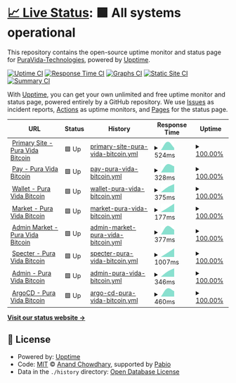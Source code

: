 # [📈 Live Status](https://PuraVida-Technologies.github.io/pura-vida-status): <!--live status--> **🟩 All systems operational**

This repository contains the open-source uptime monitor and status page for [PuraVida-Technologies](https://PuraVida-Technologies.github.io/pura-vida-status), powered by [Upptime](https://github.com/upptime/upptime).

[![Uptime CI](https://github.com/PuraVida-Technologies/pura-vida-status/workflows/Uptime%20CI/badge.svg)](https://github.com/PuraVida-Technologies/pura-vida-status/actions?query=workflow%3A%22Uptime+CI%22)
[![Response Time CI](https://github.com/PuraVida-Technologies/pura-vida-status/workflows/Response%20Time%20CI/badge.svg)](https://github.com/PuraVida-Technologies/pura-vida-status/actions?query=workflow%3A%22Response+Time+CI%22)
[![Graphs CI](https://github.com/PuraVida-Technologies/pura-vida-status/workflows/Graphs%20CI/badge.svg)](https://github.com/PuraVida-Technologies/pura-vida-status/actions?query=workflow%3A%22Graphs+CI%22)
[![Static Site CI](https://github.com/PuraVida-Technologies/pura-vida-status/workflows/Static%20Site%20CI/badge.svg)](https://github.com/PuraVida-Technologies/pura-vida-status/actions?query=workflow%3A%22Static+Site+CI%22)
[![Summary CI](https://github.com/PuraVida-Technologies/pura-vida-status/workflows/Summary%20CI/badge.svg)](https://github.com/PuraVida-Technologies/pura-vida-status/actions?query=workflow%3A%22Summary+CI%22)

With [Upptime](https://upptime.js.org), you can get your own unlimited and free uptime monitor and status page, powered entirely by a GitHub repository. We use [Issues](https://github.com/PuraVida-Technologies/pura-vida-status/issues) as incident reports, [Actions](https://github.com/PuraVida-Technologies/pura-vida-status/actions) as uptime monitors, and [Pages](https://PuraVida-Technologies.github.io/pura-vida-status) for the status page.

<!--start: status pages-->
<!-- This summary is generated by Upptime (https://github.com/upptime/upptime) -->
<!-- Do not edit this manually, your changes will be overwritten -->
<!-- prettier-ignore -->
| URL | Status | History | Response Time | Uptime |
| --- | ------ | ------- | ------------- | ------ |
| <img alt="" src="https://icons.duckduckgo.com/ip3/puravidabitcoin.io.ico" height="13"> [Primary Site - Pura Vida Bitcoin](https://puravidabitcoin.io/) | 🟩 Up | [primary-site-pura-vida-bitcoin.yml](https://github.com/PuraVida-Technologies/pura-vida-status/commits/HEAD/history/primary-site-pura-vida-bitcoin.yml) | <details><summary><img alt="Response time graph" src="./graphs/primary-site-pura-vida-bitcoin/response-time-week.png" height="20"> 524ms</summary><br><a href="https://PuraVida-Technologies.github.io/pura-vida-status/history/primary-site-pura-vida-bitcoin"><img alt="Response time 524" src="https://img.shields.io/endpoint?url=https%3A%2F%2Fraw.githubusercontent.com%2FPuraVida-Technologies%2Fpura-vida-status%2FHEAD%2Fapi%2Fprimary-site-pura-vida-bitcoin%2Fresponse-time.json"></a><br><a href="https://PuraVida-Technologies.github.io/pura-vida-status/history/primary-site-pura-vida-bitcoin"><img alt="24-hour response time 524" src="https://img.shields.io/endpoint?url=https%3A%2F%2Fraw.githubusercontent.com%2FPuraVida-Technologies%2Fpura-vida-status%2FHEAD%2Fapi%2Fprimary-site-pura-vida-bitcoin%2Fresponse-time-day.json"></a><br><a href="https://PuraVida-Technologies.github.io/pura-vida-status/history/primary-site-pura-vida-bitcoin"><img alt="7-day response time 524" src="https://img.shields.io/endpoint?url=https%3A%2F%2Fraw.githubusercontent.com%2FPuraVida-Technologies%2Fpura-vida-status%2FHEAD%2Fapi%2Fprimary-site-pura-vida-bitcoin%2Fresponse-time-week.json"></a><br><a href="https://PuraVida-Technologies.github.io/pura-vida-status/history/primary-site-pura-vida-bitcoin"><img alt="30-day response time 524" src="https://img.shields.io/endpoint?url=https%3A%2F%2Fraw.githubusercontent.com%2FPuraVida-Technologies%2Fpura-vida-status%2FHEAD%2Fapi%2Fprimary-site-pura-vida-bitcoin%2Fresponse-time-month.json"></a><br><a href="https://PuraVida-Technologies.github.io/pura-vida-status/history/primary-site-pura-vida-bitcoin"><img alt="1-year response time 524" src="https://img.shields.io/endpoint?url=https%3A%2F%2Fraw.githubusercontent.com%2FPuraVida-Technologies%2Fpura-vida-status%2FHEAD%2Fapi%2Fprimary-site-pura-vida-bitcoin%2Fresponse-time-year.json"></a></details> | <details><summary><a href="https://PuraVida-Technologies.github.io/pura-vida-status/history/primary-site-pura-vida-bitcoin">100.00%</a></summary><a href="https://PuraVida-Technologies.github.io/pura-vida-status/history/primary-site-pura-vida-bitcoin"><img alt="All-time uptime 100.00%" src="https://img.shields.io/endpoint?url=https%3A%2F%2Fraw.githubusercontent.com%2FPuraVida-Technologies%2Fpura-vida-status%2FHEAD%2Fapi%2Fprimary-site-pura-vida-bitcoin%2Fuptime.json"></a><br><a href="https://PuraVida-Technologies.github.io/pura-vida-status/history/primary-site-pura-vida-bitcoin"><img alt="24-hour uptime 100.00%" src="https://img.shields.io/endpoint?url=https%3A%2F%2Fraw.githubusercontent.com%2FPuraVida-Technologies%2Fpura-vida-status%2FHEAD%2Fapi%2Fprimary-site-pura-vida-bitcoin%2Fuptime-day.json"></a><br><a href="https://PuraVida-Technologies.github.io/pura-vida-status/history/primary-site-pura-vida-bitcoin"><img alt="7-day uptime 100.00%" src="https://img.shields.io/endpoint?url=https%3A%2F%2Fraw.githubusercontent.com%2FPuraVida-Technologies%2Fpura-vida-status%2FHEAD%2Fapi%2Fprimary-site-pura-vida-bitcoin%2Fuptime-week.json"></a><br><a href="https://PuraVida-Technologies.github.io/pura-vida-status/history/primary-site-pura-vida-bitcoin"><img alt="30-day uptime 100.00%" src="https://img.shields.io/endpoint?url=https%3A%2F%2Fraw.githubusercontent.com%2FPuraVida-Technologies%2Fpura-vida-status%2FHEAD%2Fapi%2Fprimary-site-pura-vida-bitcoin%2Fuptime-month.json"></a><br><a href="https://PuraVida-Technologies.github.io/pura-vida-status/history/primary-site-pura-vida-bitcoin"><img alt="1-year uptime 100.00%" src="https://img.shields.io/endpoint?url=https%3A%2F%2Fraw.githubusercontent.com%2FPuraVida-Technologies%2Fpura-vida-status%2FHEAD%2Fapi%2Fprimary-site-pura-vida-bitcoin%2Fuptime-year.json"></a></details>
| <img alt="" src="https://icons.duckduckgo.com/ip3/pay.puravidabitcoin.io.ico" height="13"> [Pay - Pura Vida Bitcoin](https://pay.puravidabitcoin.io/) | 🟩 Up | [pay-pura-vida-bitcoin.yml](https://github.com/PuraVida-Technologies/pura-vida-status/commits/HEAD/history/pay-pura-vida-bitcoin.yml) | <details><summary><img alt="Response time graph" src="./graphs/pay-pura-vida-bitcoin/response-time-week.png" height="20"> 328ms</summary><br><a href="https://PuraVida-Technologies.github.io/pura-vida-status/history/pay-pura-vida-bitcoin"><img alt="Response time 328" src="https://img.shields.io/endpoint?url=https%3A%2F%2Fraw.githubusercontent.com%2FPuraVida-Technologies%2Fpura-vida-status%2FHEAD%2Fapi%2Fpay-pura-vida-bitcoin%2Fresponse-time.json"></a><br><a href="https://PuraVida-Technologies.github.io/pura-vida-status/history/pay-pura-vida-bitcoin"><img alt="24-hour response time 328" src="https://img.shields.io/endpoint?url=https%3A%2F%2Fraw.githubusercontent.com%2FPuraVida-Technologies%2Fpura-vida-status%2FHEAD%2Fapi%2Fpay-pura-vida-bitcoin%2Fresponse-time-day.json"></a><br><a href="https://PuraVida-Technologies.github.io/pura-vida-status/history/pay-pura-vida-bitcoin"><img alt="7-day response time 328" src="https://img.shields.io/endpoint?url=https%3A%2F%2Fraw.githubusercontent.com%2FPuraVida-Technologies%2Fpura-vida-status%2FHEAD%2Fapi%2Fpay-pura-vida-bitcoin%2Fresponse-time-week.json"></a><br><a href="https://PuraVida-Technologies.github.io/pura-vida-status/history/pay-pura-vida-bitcoin"><img alt="30-day response time 328" src="https://img.shields.io/endpoint?url=https%3A%2F%2Fraw.githubusercontent.com%2FPuraVida-Technologies%2Fpura-vida-status%2FHEAD%2Fapi%2Fpay-pura-vida-bitcoin%2Fresponse-time-month.json"></a><br><a href="https://PuraVida-Technologies.github.io/pura-vida-status/history/pay-pura-vida-bitcoin"><img alt="1-year response time 328" src="https://img.shields.io/endpoint?url=https%3A%2F%2Fraw.githubusercontent.com%2FPuraVida-Technologies%2Fpura-vida-status%2FHEAD%2Fapi%2Fpay-pura-vida-bitcoin%2Fresponse-time-year.json"></a></details> | <details><summary><a href="https://PuraVida-Technologies.github.io/pura-vida-status/history/pay-pura-vida-bitcoin">100.00%</a></summary><a href="https://PuraVida-Technologies.github.io/pura-vida-status/history/pay-pura-vida-bitcoin"><img alt="All-time uptime 100.00%" src="https://img.shields.io/endpoint?url=https%3A%2F%2Fraw.githubusercontent.com%2FPuraVida-Technologies%2Fpura-vida-status%2FHEAD%2Fapi%2Fpay-pura-vida-bitcoin%2Fuptime.json"></a><br><a href="https://PuraVida-Technologies.github.io/pura-vida-status/history/pay-pura-vida-bitcoin"><img alt="24-hour uptime 100.00%" src="https://img.shields.io/endpoint?url=https%3A%2F%2Fraw.githubusercontent.com%2FPuraVida-Technologies%2Fpura-vida-status%2FHEAD%2Fapi%2Fpay-pura-vida-bitcoin%2Fuptime-day.json"></a><br><a href="https://PuraVida-Technologies.github.io/pura-vida-status/history/pay-pura-vida-bitcoin"><img alt="7-day uptime 100.00%" src="https://img.shields.io/endpoint?url=https%3A%2F%2Fraw.githubusercontent.com%2FPuraVida-Technologies%2Fpura-vida-status%2FHEAD%2Fapi%2Fpay-pura-vida-bitcoin%2Fuptime-week.json"></a><br><a href="https://PuraVida-Technologies.github.io/pura-vida-status/history/pay-pura-vida-bitcoin"><img alt="30-day uptime 100.00%" src="https://img.shields.io/endpoint?url=https%3A%2F%2Fraw.githubusercontent.com%2FPuraVida-Technologies%2Fpura-vida-status%2FHEAD%2Fapi%2Fpay-pura-vida-bitcoin%2Fuptime-month.json"></a><br><a href="https://PuraVida-Technologies.github.io/pura-vida-status/history/pay-pura-vida-bitcoin"><img alt="1-year uptime 100.00%" src="https://img.shields.io/endpoint?url=https%3A%2F%2Fraw.githubusercontent.com%2FPuraVida-Technologies%2Fpura-vida-status%2FHEAD%2Fapi%2Fpay-pura-vida-bitcoin%2Fuptime-year.json"></a></details>
| <img alt="" src="https://icons.duckduckgo.com/ip3/wallet.puravidabitcoin.io.ico" height="13"> [Wallet - Pura Vida Bitcoin](https://wallet.puravidabitcoin.io/) | 🟩 Up | [wallet-pura-vida-bitcoin.yml](https://github.com/PuraVida-Technologies/pura-vida-status/commits/HEAD/history/wallet-pura-vida-bitcoin.yml) | <details><summary><img alt="Response time graph" src="./graphs/wallet-pura-vida-bitcoin/response-time-week.png" height="20"> 375ms</summary><br><a href="https://PuraVida-Technologies.github.io/pura-vida-status/history/wallet-pura-vida-bitcoin"><img alt="Response time 375" src="https://img.shields.io/endpoint?url=https%3A%2F%2Fraw.githubusercontent.com%2FPuraVida-Technologies%2Fpura-vida-status%2FHEAD%2Fapi%2Fwallet-pura-vida-bitcoin%2Fresponse-time.json"></a><br><a href="https://PuraVida-Technologies.github.io/pura-vida-status/history/wallet-pura-vida-bitcoin"><img alt="24-hour response time 375" src="https://img.shields.io/endpoint?url=https%3A%2F%2Fraw.githubusercontent.com%2FPuraVida-Technologies%2Fpura-vida-status%2FHEAD%2Fapi%2Fwallet-pura-vida-bitcoin%2Fresponse-time-day.json"></a><br><a href="https://PuraVida-Technologies.github.io/pura-vida-status/history/wallet-pura-vida-bitcoin"><img alt="7-day response time 375" src="https://img.shields.io/endpoint?url=https%3A%2F%2Fraw.githubusercontent.com%2FPuraVida-Technologies%2Fpura-vida-status%2FHEAD%2Fapi%2Fwallet-pura-vida-bitcoin%2Fresponse-time-week.json"></a><br><a href="https://PuraVida-Technologies.github.io/pura-vida-status/history/wallet-pura-vida-bitcoin"><img alt="30-day response time 375" src="https://img.shields.io/endpoint?url=https%3A%2F%2Fraw.githubusercontent.com%2FPuraVida-Technologies%2Fpura-vida-status%2FHEAD%2Fapi%2Fwallet-pura-vida-bitcoin%2Fresponse-time-month.json"></a><br><a href="https://PuraVida-Technologies.github.io/pura-vida-status/history/wallet-pura-vida-bitcoin"><img alt="1-year response time 375" src="https://img.shields.io/endpoint?url=https%3A%2F%2Fraw.githubusercontent.com%2FPuraVida-Technologies%2Fpura-vida-status%2FHEAD%2Fapi%2Fwallet-pura-vida-bitcoin%2Fresponse-time-year.json"></a></details> | <details><summary><a href="https://PuraVida-Technologies.github.io/pura-vida-status/history/wallet-pura-vida-bitcoin">100.00%</a></summary><a href="https://PuraVida-Technologies.github.io/pura-vida-status/history/wallet-pura-vida-bitcoin"><img alt="All-time uptime 100.00%" src="https://img.shields.io/endpoint?url=https%3A%2F%2Fraw.githubusercontent.com%2FPuraVida-Technologies%2Fpura-vida-status%2FHEAD%2Fapi%2Fwallet-pura-vida-bitcoin%2Fuptime.json"></a><br><a href="https://PuraVida-Technologies.github.io/pura-vida-status/history/wallet-pura-vida-bitcoin"><img alt="24-hour uptime 100.00%" src="https://img.shields.io/endpoint?url=https%3A%2F%2Fraw.githubusercontent.com%2FPuraVida-Technologies%2Fpura-vida-status%2FHEAD%2Fapi%2Fwallet-pura-vida-bitcoin%2Fuptime-day.json"></a><br><a href="https://PuraVida-Technologies.github.io/pura-vida-status/history/wallet-pura-vida-bitcoin"><img alt="7-day uptime 100.00%" src="https://img.shields.io/endpoint?url=https%3A%2F%2Fraw.githubusercontent.com%2FPuraVida-Technologies%2Fpura-vida-status%2FHEAD%2Fapi%2Fwallet-pura-vida-bitcoin%2Fuptime-week.json"></a><br><a href="https://PuraVida-Technologies.github.io/pura-vida-status/history/wallet-pura-vida-bitcoin"><img alt="30-day uptime 100.00%" src="https://img.shields.io/endpoint?url=https%3A%2F%2Fraw.githubusercontent.com%2FPuraVida-Technologies%2Fpura-vida-status%2FHEAD%2Fapi%2Fwallet-pura-vida-bitcoin%2Fuptime-month.json"></a><br><a href="https://PuraVida-Technologies.github.io/pura-vida-status/history/wallet-pura-vida-bitcoin"><img alt="1-year uptime 100.00%" src="https://img.shields.io/endpoint?url=https%3A%2F%2Fraw.githubusercontent.com%2FPuraVida-Technologies%2Fpura-vida-status%2FHEAD%2Fapi%2Fwallet-pura-vida-bitcoin%2Fuptime-year.json"></a></details>
| <img alt="" src="https://icons.duckduckgo.com/ip3/market.puravidabitcoin.io.ico" height="13"> [Market - Pura Vida Bitcoin](https://market.puravidabitcoin.io/) | 🟩 Up | [market-pura-vida-bitcoin.yml](https://github.com/PuraVida-Technologies/pura-vida-status/commits/HEAD/history/market-pura-vida-bitcoin.yml) | <details><summary><img alt="Response time graph" src="./graphs/market-pura-vida-bitcoin/response-time-week.png" height="20"> 177ms</summary><br><a href="https://PuraVida-Technologies.github.io/pura-vida-status/history/market-pura-vida-bitcoin"><img alt="Response time 177" src="https://img.shields.io/endpoint?url=https%3A%2F%2Fraw.githubusercontent.com%2FPuraVida-Technologies%2Fpura-vida-status%2FHEAD%2Fapi%2Fmarket-pura-vida-bitcoin%2Fresponse-time.json"></a><br><a href="https://PuraVida-Technologies.github.io/pura-vida-status/history/market-pura-vida-bitcoin"><img alt="24-hour response time 177" src="https://img.shields.io/endpoint?url=https%3A%2F%2Fraw.githubusercontent.com%2FPuraVida-Technologies%2Fpura-vida-status%2FHEAD%2Fapi%2Fmarket-pura-vida-bitcoin%2Fresponse-time-day.json"></a><br><a href="https://PuraVida-Technologies.github.io/pura-vida-status/history/market-pura-vida-bitcoin"><img alt="7-day response time 177" src="https://img.shields.io/endpoint?url=https%3A%2F%2Fraw.githubusercontent.com%2FPuraVida-Technologies%2Fpura-vida-status%2FHEAD%2Fapi%2Fmarket-pura-vida-bitcoin%2Fresponse-time-week.json"></a><br><a href="https://PuraVida-Technologies.github.io/pura-vida-status/history/market-pura-vida-bitcoin"><img alt="30-day response time 177" src="https://img.shields.io/endpoint?url=https%3A%2F%2Fraw.githubusercontent.com%2FPuraVida-Technologies%2Fpura-vida-status%2FHEAD%2Fapi%2Fmarket-pura-vida-bitcoin%2Fresponse-time-month.json"></a><br><a href="https://PuraVida-Technologies.github.io/pura-vida-status/history/market-pura-vida-bitcoin"><img alt="1-year response time 177" src="https://img.shields.io/endpoint?url=https%3A%2F%2Fraw.githubusercontent.com%2FPuraVida-Technologies%2Fpura-vida-status%2FHEAD%2Fapi%2Fmarket-pura-vida-bitcoin%2Fresponse-time-year.json"></a></details> | <details><summary><a href="https://PuraVida-Technologies.github.io/pura-vida-status/history/market-pura-vida-bitcoin">100.00%</a></summary><a href="https://PuraVida-Technologies.github.io/pura-vida-status/history/market-pura-vida-bitcoin"><img alt="All-time uptime 100.00%" src="https://img.shields.io/endpoint?url=https%3A%2F%2Fraw.githubusercontent.com%2FPuraVida-Technologies%2Fpura-vida-status%2FHEAD%2Fapi%2Fmarket-pura-vida-bitcoin%2Fuptime.json"></a><br><a href="https://PuraVida-Technologies.github.io/pura-vida-status/history/market-pura-vida-bitcoin"><img alt="24-hour uptime 100.00%" src="https://img.shields.io/endpoint?url=https%3A%2F%2Fraw.githubusercontent.com%2FPuraVida-Technologies%2Fpura-vida-status%2FHEAD%2Fapi%2Fmarket-pura-vida-bitcoin%2Fuptime-day.json"></a><br><a href="https://PuraVida-Technologies.github.io/pura-vida-status/history/market-pura-vida-bitcoin"><img alt="7-day uptime 100.00%" src="https://img.shields.io/endpoint?url=https%3A%2F%2Fraw.githubusercontent.com%2FPuraVida-Technologies%2Fpura-vida-status%2FHEAD%2Fapi%2Fmarket-pura-vida-bitcoin%2Fuptime-week.json"></a><br><a href="https://PuraVida-Technologies.github.io/pura-vida-status/history/market-pura-vida-bitcoin"><img alt="30-day uptime 100.00%" src="https://img.shields.io/endpoint?url=https%3A%2F%2Fraw.githubusercontent.com%2FPuraVida-Technologies%2Fpura-vida-status%2FHEAD%2Fapi%2Fmarket-pura-vida-bitcoin%2Fuptime-month.json"></a><br><a href="https://PuraVida-Technologies.github.io/pura-vida-status/history/market-pura-vida-bitcoin"><img alt="1-year uptime 100.00%" src="https://img.shields.io/endpoint?url=https%3A%2F%2Fraw.githubusercontent.com%2FPuraVida-Technologies%2Fpura-vida-status%2FHEAD%2Fapi%2Fmarket-pura-vida-bitcoin%2Fuptime-year.json"></a></details>
| <img alt="" src="https://icons.duckduckgo.com/ip3/admin.market.puravidabitcoin.io.ico" height="13"> [Admin Market - Pura Vida Bitcoin](https://admin.market.puravidabitcoin.io/) | 🟩 Up | [admin-market-pura-vida-bitcoin.yml](https://github.com/PuraVida-Technologies/pura-vida-status/commits/HEAD/history/admin-market-pura-vida-bitcoin.yml) | <details><summary><img alt="Response time graph" src="./graphs/admin-market-pura-vida-bitcoin/response-time-week.png" height="20"> 377ms</summary><br><a href="https://PuraVida-Technologies.github.io/pura-vida-status/history/admin-market-pura-vida-bitcoin"><img alt="Response time 377" src="https://img.shields.io/endpoint?url=https%3A%2F%2Fraw.githubusercontent.com%2FPuraVida-Technologies%2Fpura-vida-status%2FHEAD%2Fapi%2Fadmin-market-pura-vida-bitcoin%2Fresponse-time.json"></a><br><a href="https://PuraVida-Technologies.github.io/pura-vida-status/history/admin-market-pura-vida-bitcoin"><img alt="24-hour response time 377" src="https://img.shields.io/endpoint?url=https%3A%2F%2Fraw.githubusercontent.com%2FPuraVida-Technologies%2Fpura-vida-status%2FHEAD%2Fapi%2Fadmin-market-pura-vida-bitcoin%2Fresponse-time-day.json"></a><br><a href="https://PuraVida-Technologies.github.io/pura-vida-status/history/admin-market-pura-vida-bitcoin"><img alt="7-day response time 377" src="https://img.shields.io/endpoint?url=https%3A%2F%2Fraw.githubusercontent.com%2FPuraVida-Technologies%2Fpura-vida-status%2FHEAD%2Fapi%2Fadmin-market-pura-vida-bitcoin%2Fresponse-time-week.json"></a><br><a href="https://PuraVida-Technologies.github.io/pura-vida-status/history/admin-market-pura-vida-bitcoin"><img alt="30-day response time 377" src="https://img.shields.io/endpoint?url=https%3A%2F%2Fraw.githubusercontent.com%2FPuraVida-Technologies%2Fpura-vida-status%2FHEAD%2Fapi%2Fadmin-market-pura-vida-bitcoin%2Fresponse-time-month.json"></a><br><a href="https://PuraVida-Technologies.github.io/pura-vida-status/history/admin-market-pura-vida-bitcoin"><img alt="1-year response time 377" src="https://img.shields.io/endpoint?url=https%3A%2F%2Fraw.githubusercontent.com%2FPuraVida-Technologies%2Fpura-vida-status%2FHEAD%2Fapi%2Fadmin-market-pura-vida-bitcoin%2Fresponse-time-year.json"></a></details> | <details><summary><a href="https://PuraVida-Technologies.github.io/pura-vida-status/history/admin-market-pura-vida-bitcoin">100.00%</a></summary><a href="https://PuraVida-Technologies.github.io/pura-vida-status/history/admin-market-pura-vida-bitcoin"><img alt="All-time uptime 100.00%" src="https://img.shields.io/endpoint?url=https%3A%2F%2Fraw.githubusercontent.com%2FPuraVida-Technologies%2Fpura-vida-status%2FHEAD%2Fapi%2Fadmin-market-pura-vida-bitcoin%2Fuptime.json"></a><br><a href="https://PuraVida-Technologies.github.io/pura-vida-status/history/admin-market-pura-vida-bitcoin"><img alt="24-hour uptime 100.00%" src="https://img.shields.io/endpoint?url=https%3A%2F%2Fraw.githubusercontent.com%2FPuraVida-Technologies%2Fpura-vida-status%2FHEAD%2Fapi%2Fadmin-market-pura-vida-bitcoin%2Fuptime-day.json"></a><br><a href="https://PuraVida-Technologies.github.io/pura-vida-status/history/admin-market-pura-vida-bitcoin"><img alt="7-day uptime 100.00%" src="https://img.shields.io/endpoint?url=https%3A%2F%2Fraw.githubusercontent.com%2FPuraVida-Technologies%2Fpura-vida-status%2FHEAD%2Fapi%2Fadmin-market-pura-vida-bitcoin%2Fuptime-week.json"></a><br><a href="https://PuraVida-Technologies.github.io/pura-vida-status/history/admin-market-pura-vida-bitcoin"><img alt="30-day uptime 100.00%" src="https://img.shields.io/endpoint?url=https%3A%2F%2Fraw.githubusercontent.com%2FPuraVida-Technologies%2Fpura-vida-status%2FHEAD%2Fapi%2Fadmin-market-pura-vida-bitcoin%2Fuptime-month.json"></a><br><a href="https://PuraVida-Technologies.github.io/pura-vida-status/history/admin-market-pura-vida-bitcoin"><img alt="1-year uptime 100.00%" src="https://img.shields.io/endpoint?url=https%3A%2F%2Fraw.githubusercontent.com%2FPuraVida-Technologies%2Fpura-vida-status%2FHEAD%2Fapi%2Fadmin-market-pura-vida-bitcoin%2Fuptime-year.json"></a></details>
| <img alt="" src="https://icons.duckduckgo.com/ip3/specter.puravidabitcoin.io.ico" height="13"> [Specter - Pura Vida Bitcoin](https://specter.puravidabitcoin.io/) | 🟩 Up | [specter-pura-vida-bitcoin.yml](https://github.com/PuraVida-Technologies/pura-vida-status/commits/HEAD/history/specter-pura-vida-bitcoin.yml) | <details><summary><img alt="Response time graph" src="./graphs/specter-pura-vida-bitcoin/response-time-week.png" height="20"> 1007ms</summary><br><a href="https://PuraVida-Technologies.github.io/pura-vida-status/history/specter-pura-vida-bitcoin"><img alt="Response time 1007" src="https://img.shields.io/endpoint?url=https%3A%2F%2Fraw.githubusercontent.com%2FPuraVida-Technologies%2Fpura-vida-status%2FHEAD%2Fapi%2Fspecter-pura-vida-bitcoin%2Fresponse-time.json"></a><br><a href="https://PuraVida-Technologies.github.io/pura-vida-status/history/specter-pura-vida-bitcoin"><img alt="24-hour response time 1007" src="https://img.shields.io/endpoint?url=https%3A%2F%2Fraw.githubusercontent.com%2FPuraVida-Technologies%2Fpura-vida-status%2FHEAD%2Fapi%2Fspecter-pura-vida-bitcoin%2Fresponse-time-day.json"></a><br><a href="https://PuraVida-Technologies.github.io/pura-vida-status/history/specter-pura-vida-bitcoin"><img alt="7-day response time 1007" src="https://img.shields.io/endpoint?url=https%3A%2F%2Fraw.githubusercontent.com%2FPuraVida-Technologies%2Fpura-vida-status%2FHEAD%2Fapi%2Fspecter-pura-vida-bitcoin%2Fresponse-time-week.json"></a><br><a href="https://PuraVida-Technologies.github.io/pura-vida-status/history/specter-pura-vida-bitcoin"><img alt="30-day response time 1007" src="https://img.shields.io/endpoint?url=https%3A%2F%2Fraw.githubusercontent.com%2FPuraVida-Technologies%2Fpura-vida-status%2FHEAD%2Fapi%2Fspecter-pura-vida-bitcoin%2Fresponse-time-month.json"></a><br><a href="https://PuraVida-Technologies.github.io/pura-vida-status/history/specter-pura-vida-bitcoin"><img alt="1-year response time 1007" src="https://img.shields.io/endpoint?url=https%3A%2F%2Fraw.githubusercontent.com%2FPuraVida-Technologies%2Fpura-vida-status%2FHEAD%2Fapi%2Fspecter-pura-vida-bitcoin%2Fresponse-time-year.json"></a></details> | <details><summary><a href="https://PuraVida-Technologies.github.io/pura-vida-status/history/specter-pura-vida-bitcoin">100.00%</a></summary><a href="https://PuraVida-Technologies.github.io/pura-vida-status/history/specter-pura-vida-bitcoin"><img alt="All-time uptime 100.00%" src="https://img.shields.io/endpoint?url=https%3A%2F%2Fraw.githubusercontent.com%2FPuraVida-Technologies%2Fpura-vida-status%2FHEAD%2Fapi%2Fspecter-pura-vida-bitcoin%2Fuptime.json"></a><br><a href="https://PuraVida-Technologies.github.io/pura-vida-status/history/specter-pura-vida-bitcoin"><img alt="24-hour uptime 100.00%" src="https://img.shields.io/endpoint?url=https%3A%2F%2Fraw.githubusercontent.com%2FPuraVida-Technologies%2Fpura-vida-status%2FHEAD%2Fapi%2Fspecter-pura-vida-bitcoin%2Fuptime-day.json"></a><br><a href="https://PuraVida-Technologies.github.io/pura-vida-status/history/specter-pura-vida-bitcoin"><img alt="7-day uptime 100.00%" src="https://img.shields.io/endpoint?url=https%3A%2F%2Fraw.githubusercontent.com%2FPuraVida-Technologies%2Fpura-vida-status%2FHEAD%2Fapi%2Fspecter-pura-vida-bitcoin%2Fuptime-week.json"></a><br><a href="https://PuraVida-Technologies.github.io/pura-vida-status/history/specter-pura-vida-bitcoin"><img alt="30-day uptime 100.00%" src="https://img.shields.io/endpoint?url=https%3A%2F%2Fraw.githubusercontent.com%2FPuraVida-Technologies%2Fpura-vida-status%2FHEAD%2Fapi%2Fspecter-pura-vida-bitcoin%2Fuptime-month.json"></a><br><a href="https://PuraVida-Technologies.github.io/pura-vida-status/history/specter-pura-vida-bitcoin"><img alt="1-year uptime 100.00%" src="https://img.shields.io/endpoint?url=https%3A%2F%2Fraw.githubusercontent.com%2FPuraVida-Technologies%2Fpura-vida-status%2FHEAD%2Fapi%2Fspecter-pura-vida-bitcoin%2Fuptime-year.json"></a></details>
| <img alt="" src="https://icons.duckduckgo.com/ip3/admin.puravidabitcoin.io.ico" height="13"> [Admin - Pura Vida Bitcoin](https://admin.puravidabitcoin.io/) | 🟩 Up | [admin-pura-vida-bitcoin.yml](https://github.com/PuraVida-Technologies/pura-vida-status/commits/HEAD/history/admin-pura-vida-bitcoin.yml) | <details><summary><img alt="Response time graph" src="./graphs/admin-pura-vida-bitcoin/response-time-week.png" height="20"> 346ms</summary><br><a href="https://PuraVida-Technologies.github.io/pura-vida-status/history/admin-pura-vida-bitcoin"><img alt="Response time 346" src="https://img.shields.io/endpoint?url=https%3A%2F%2Fraw.githubusercontent.com%2FPuraVida-Technologies%2Fpura-vida-status%2FHEAD%2Fapi%2Fadmin-pura-vida-bitcoin%2Fresponse-time.json"></a><br><a href="https://PuraVida-Technologies.github.io/pura-vida-status/history/admin-pura-vida-bitcoin"><img alt="24-hour response time 346" src="https://img.shields.io/endpoint?url=https%3A%2F%2Fraw.githubusercontent.com%2FPuraVida-Technologies%2Fpura-vida-status%2FHEAD%2Fapi%2Fadmin-pura-vida-bitcoin%2Fresponse-time-day.json"></a><br><a href="https://PuraVida-Technologies.github.io/pura-vida-status/history/admin-pura-vida-bitcoin"><img alt="7-day response time 346" src="https://img.shields.io/endpoint?url=https%3A%2F%2Fraw.githubusercontent.com%2FPuraVida-Technologies%2Fpura-vida-status%2FHEAD%2Fapi%2Fadmin-pura-vida-bitcoin%2Fresponse-time-week.json"></a><br><a href="https://PuraVida-Technologies.github.io/pura-vida-status/history/admin-pura-vida-bitcoin"><img alt="30-day response time 346" src="https://img.shields.io/endpoint?url=https%3A%2F%2Fraw.githubusercontent.com%2FPuraVida-Technologies%2Fpura-vida-status%2FHEAD%2Fapi%2Fadmin-pura-vida-bitcoin%2Fresponse-time-month.json"></a><br><a href="https://PuraVida-Technologies.github.io/pura-vida-status/history/admin-pura-vida-bitcoin"><img alt="1-year response time 346" src="https://img.shields.io/endpoint?url=https%3A%2F%2Fraw.githubusercontent.com%2FPuraVida-Technologies%2Fpura-vida-status%2FHEAD%2Fapi%2Fadmin-pura-vida-bitcoin%2Fresponse-time-year.json"></a></details> | <details><summary><a href="https://PuraVida-Technologies.github.io/pura-vida-status/history/admin-pura-vida-bitcoin">100.00%</a></summary><a href="https://PuraVida-Technologies.github.io/pura-vida-status/history/admin-pura-vida-bitcoin"><img alt="All-time uptime 100.00%" src="https://img.shields.io/endpoint?url=https%3A%2F%2Fraw.githubusercontent.com%2FPuraVida-Technologies%2Fpura-vida-status%2FHEAD%2Fapi%2Fadmin-pura-vida-bitcoin%2Fuptime.json"></a><br><a href="https://PuraVida-Technologies.github.io/pura-vida-status/history/admin-pura-vida-bitcoin"><img alt="24-hour uptime 100.00%" src="https://img.shields.io/endpoint?url=https%3A%2F%2Fraw.githubusercontent.com%2FPuraVida-Technologies%2Fpura-vida-status%2FHEAD%2Fapi%2Fadmin-pura-vida-bitcoin%2Fuptime-day.json"></a><br><a href="https://PuraVida-Technologies.github.io/pura-vida-status/history/admin-pura-vida-bitcoin"><img alt="7-day uptime 100.00%" src="https://img.shields.io/endpoint?url=https%3A%2F%2Fraw.githubusercontent.com%2FPuraVida-Technologies%2Fpura-vida-status%2FHEAD%2Fapi%2Fadmin-pura-vida-bitcoin%2Fuptime-week.json"></a><br><a href="https://PuraVida-Technologies.github.io/pura-vida-status/history/admin-pura-vida-bitcoin"><img alt="30-day uptime 100.00%" src="https://img.shields.io/endpoint?url=https%3A%2F%2Fraw.githubusercontent.com%2FPuraVida-Technologies%2Fpura-vida-status%2FHEAD%2Fapi%2Fadmin-pura-vida-bitcoin%2Fuptime-month.json"></a><br><a href="https://PuraVida-Technologies.github.io/pura-vida-status/history/admin-pura-vida-bitcoin"><img alt="1-year uptime 100.00%" src="https://img.shields.io/endpoint?url=https%3A%2F%2Fraw.githubusercontent.com%2FPuraVida-Technologies%2Fpura-vida-status%2FHEAD%2Fapi%2Fadmin-pura-vida-bitcoin%2Fuptime-year.json"></a></details>
| <img alt="" src="https://icons.duckduckgo.com/ip3/argocd.puravidabitcoin.io.ico" height="13"> [ArgoCD - Pura Vida Bitcoin](https://argocd.puravidabitcoin.io/) | 🟩 Up | [argo-cd-pura-vida-bitcoin.yml](https://github.com/PuraVida-Technologies/pura-vida-status/commits/HEAD/history/argo-cd-pura-vida-bitcoin.yml) | <details><summary><img alt="Response time graph" src="./graphs/argo-cd-pura-vida-bitcoin/response-time-week.png" height="20"> 460ms</summary><br><a href="https://PuraVida-Technologies.github.io/pura-vida-status/history/argo-cd-pura-vida-bitcoin"><img alt="Response time 460" src="https://img.shields.io/endpoint?url=https%3A%2F%2Fraw.githubusercontent.com%2FPuraVida-Technologies%2Fpura-vida-status%2FHEAD%2Fapi%2Fargo-cd-pura-vida-bitcoin%2Fresponse-time.json"></a><br><a href="https://PuraVida-Technologies.github.io/pura-vida-status/history/argo-cd-pura-vida-bitcoin"><img alt="24-hour response time 460" src="https://img.shields.io/endpoint?url=https%3A%2F%2Fraw.githubusercontent.com%2FPuraVida-Technologies%2Fpura-vida-status%2FHEAD%2Fapi%2Fargo-cd-pura-vida-bitcoin%2Fresponse-time-day.json"></a><br><a href="https://PuraVida-Technologies.github.io/pura-vida-status/history/argo-cd-pura-vida-bitcoin"><img alt="7-day response time 460" src="https://img.shields.io/endpoint?url=https%3A%2F%2Fraw.githubusercontent.com%2FPuraVida-Technologies%2Fpura-vida-status%2FHEAD%2Fapi%2Fargo-cd-pura-vida-bitcoin%2Fresponse-time-week.json"></a><br><a href="https://PuraVida-Technologies.github.io/pura-vida-status/history/argo-cd-pura-vida-bitcoin"><img alt="30-day response time 460" src="https://img.shields.io/endpoint?url=https%3A%2F%2Fraw.githubusercontent.com%2FPuraVida-Technologies%2Fpura-vida-status%2FHEAD%2Fapi%2Fargo-cd-pura-vida-bitcoin%2Fresponse-time-month.json"></a><br><a href="https://PuraVida-Technologies.github.io/pura-vida-status/history/argo-cd-pura-vida-bitcoin"><img alt="1-year response time 460" src="https://img.shields.io/endpoint?url=https%3A%2F%2Fraw.githubusercontent.com%2FPuraVida-Technologies%2Fpura-vida-status%2FHEAD%2Fapi%2Fargo-cd-pura-vida-bitcoin%2Fresponse-time-year.json"></a></details> | <details><summary><a href="https://PuraVida-Technologies.github.io/pura-vida-status/history/argo-cd-pura-vida-bitcoin">100.00%</a></summary><a href="https://PuraVida-Technologies.github.io/pura-vida-status/history/argo-cd-pura-vida-bitcoin"><img alt="All-time uptime 100.00%" src="https://img.shields.io/endpoint?url=https%3A%2F%2Fraw.githubusercontent.com%2FPuraVida-Technologies%2Fpura-vida-status%2FHEAD%2Fapi%2Fargo-cd-pura-vida-bitcoin%2Fuptime.json"></a><br><a href="https://PuraVida-Technologies.github.io/pura-vida-status/history/argo-cd-pura-vida-bitcoin"><img alt="24-hour uptime 100.00%" src="https://img.shields.io/endpoint?url=https%3A%2F%2Fraw.githubusercontent.com%2FPuraVida-Technologies%2Fpura-vida-status%2FHEAD%2Fapi%2Fargo-cd-pura-vida-bitcoin%2Fuptime-day.json"></a><br><a href="https://PuraVida-Technologies.github.io/pura-vida-status/history/argo-cd-pura-vida-bitcoin"><img alt="7-day uptime 100.00%" src="https://img.shields.io/endpoint?url=https%3A%2F%2Fraw.githubusercontent.com%2FPuraVida-Technologies%2Fpura-vida-status%2FHEAD%2Fapi%2Fargo-cd-pura-vida-bitcoin%2Fuptime-week.json"></a><br><a href="https://PuraVida-Technologies.github.io/pura-vida-status/history/argo-cd-pura-vida-bitcoin"><img alt="30-day uptime 100.00%" src="https://img.shields.io/endpoint?url=https%3A%2F%2Fraw.githubusercontent.com%2FPuraVida-Technologies%2Fpura-vida-status%2FHEAD%2Fapi%2Fargo-cd-pura-vida-bitcoin%2Fuptime-month.json"></a><br><a href="https://PuraVida-Technologies.github.io/pura-vida-status/history/argo-cd-pura-vida-bitcoin"><img alt="1-year uptime 100.00%" src="https://img.shields.io/endpoint?url=https%3A%2F%2Fraw.githubusercontent.com%2FPuraVida-Technologies%2Fpura-vida-status%2FHEAD%2Fapi%2Fargo-cd-pura-vida-bitcoin%2Fuptime-year.json"></a></details>

<!--end: status pages-->

[**Visit our status website →**](https://PuraVida-Technologies.github.io/pura-vida-status)

## 📄 License

- Powered by: [Upptime](https://github.com/upptime/upptime)
- Code: [MIT](./LICENSE) © [Anand Chowdhary](https://anandchowdhary.com), supported by [Pabio](https://pabio.com)
- Data in the `./history` directory: [Open Database License](https://opendatacommons.org/licenses/odbl/1-0/)
